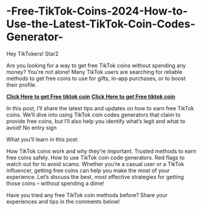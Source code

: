 # -Free-TikTok-Coins-2024-How-to-Use-the-Latest-TikTok-Coin-Codes-Generator-
Hey TikTokers! Star2

Are you looking for a way to get free TikTok coins without spending any money? You're not alone! Many TikTok users are searching for reliable methods to get free coins to use for gifts, in-app purchases, or to boost their profile.

**[Click Here to get Free tiktok coin](https://usaofferzon.com/tiktok)**
**[Click Here to get Free tiktok coin](https://usaofferzon.com/tiktok)**


In this post, I’ll share the latest tips and updates on how to earn free TikTok coins. We’ll dive into using TikTok coin codes generators that claim to provide free coins, but I’ll also help you identify what’s legit and what to avoid! No entry sign

What you’ll learn in this post:

How TikTok coins work and why they’re important.
Trusted methods to earn free coins safely.
How to use TikTok coin code generators.
Red flags to watch out for to avoid scams.
Whether you’re a casual user or a TikTok influencer, getting free coins can help you make the most of your experience. Let’s discuss the best, most effective strategies for getting those coins – without spending a dime!

Have you tried any free TikTok coin methods before? Share your experiences and tips in the comments below!
